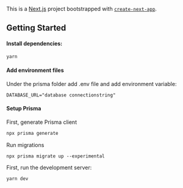 This is a [Next.js](https://nextjs.org/) project bootstrapped with [`create-next-app`](https://github.com/vercel/next.js/tree/canary/packages/create-next-app).

## Getting Started

#### Install dependencies:

```bash
yarn
```

#### Add environment files

Under the prisma folder add .env file and add environment variable:

```
DATABASE_URL="database connectionstring"
```

#### Setup Prisma

First, generate Prisma client

```bash
npx prisma generate
```

Run migrations

```
npx prisma migrate up --experimental
```

First, run the development server:

```bash
yarn dev
```
